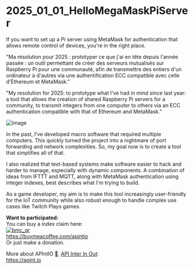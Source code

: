 # 2025_01_01_HelloMegaMaskPiServer
If you want to set up a Pi server using MetaMask for authentication that allows remote control of devices, you're in the right place.




"Ma résolution pour 2025 : prototyper ce que j'ai en tête depuis l'année passée : un outil permettant de créer des serveurs mutualisés sur Raspberry Pi pour une communauté, afin de transmettre des entiers d'un ordinateur à d'autres via une authentification ECC compatible avec celle d'Ethereum et MetaMask."

"My resolution for 2025: to prototype what I've had in mind since last year: a tool that allows the creation of shared Raspberry Pi servers for a community, to transmit integers from one computer to others via an ECC authentication compatible with that of Ethereum and MetaMask."

![image](https://github.com/user-attachments/assets/2abd3d3a-97a8-4923-bd4c-18847f3d50ba)

In the past, I’ve developed macro software that required multiple computers. This quickly turned the project into a nightmare of port forwarding and network complexities. So, my goal now is to create a tool that simplifies all of that.  

I also realized that text-based systems make software easier to hack and harder to manage, especially with dynamic components. A combination of ideas from IFTTT and MQTT, along with MetaMask authentication using integer indexes, best describes what I'm trying to build.  

As a game developer, my aim is to make this tool increasingly user-friendly for the IoT community while also robust enough to handle complex use cases like Twitch Plays games.  


**Want to participated:**  
You can buy a index claim here:  
[![bmc_qr](https://github.com/user-attachments/assets/f51f9787-111d-4779-8607-64b6fd0b5692)](https://buymeacoffee.com/apintio)    
https://buymeacoffee.com/apintio    
Or just make a donation.  
  
More about APIntIO 🍺, [API Inter In Out](https://apint.io):    
https://apint.io   
